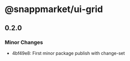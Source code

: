 # @snappmarket/ui-grid

## 0.2.0
### Minor Changes

- 4bf49e8: First minor package publish with change-set
